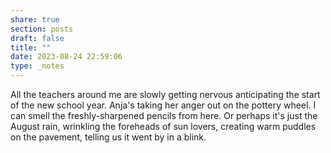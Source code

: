 ```yaml
---
share: true
section: posts
draft: false
title: ""
date: 2023-08-24 22:59:06
type: _notes
---
```



All the teachers around me are slowly getting nervous anticipating the start of the new school year. Anja's taking her anger out on the pottery wheel. I can smell the freshly-sharpened pencils from here. Or perhaps it's just the August rain, wrinkling the foreheads of sun lovers, creating warm puddles on the pavement, telling us it went by in a blink. 
